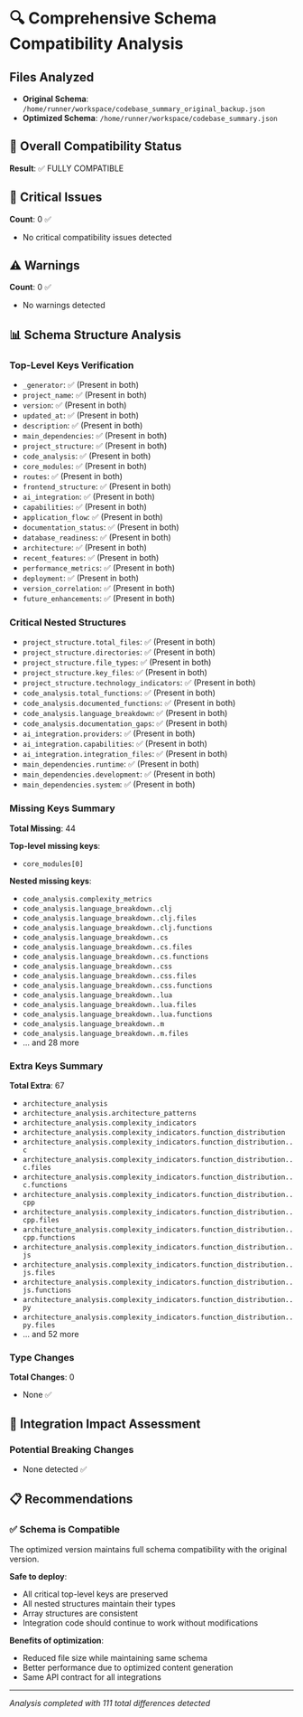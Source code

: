 # 🔍 Comprehensive Schema Compatibility Analysis

## Files Analyzed
- **Original Schema**: `/home/runner/workspace/codebase_summary_original_backup.json`
- **Optimized Schema**: `/home/runner/workspace/codebase_summary.json`

## 🎯 Overall Compatibility Status
**Result**: ✅ FULLY COMPATIBLE

## 🚨 Critical Issues
**Count**: 0 ✅

- No critical compatibility issues detected


## ⚠️ Warnings
**Count**: 0 ✅

- No warnings detected


## 📊 Schema Structure Analysis

### Top-Level Keys Verification
- `_generator`: ✅ (Present in both)
- `project_name`: ✅ (Present in both)
- `version`: ✅ (Present in both)
- `updated_at`: ✅ (Present in both)
- `description`: ✅ (Present in both)
- `main_dependencies`: ✅ (Present in both)
- `project_structure`: ✅ (Present in both)
- `code_analysis`: ✅ (Present in both)
- `core_modules`: ✅ (Present in both)
- `routes`: ✅ (Present in both)
- `frontend_structure`: ✅ (Present in both)
- `ai_integration`: ✅ (Present in both)
- `capabilities`: ✅ (Present in both)
- `application_flow`: ✅ (Present in both)
- `documentation_status`: ✅ (Present in both)
- `database_readiness`: ✅ (Present in both)
- `architecture`: ✅ (Present in both)
- `recent_features`: ✅ (Present in both)
- `performance_metrics`: ✅ (Present in both)
- `deployment`: ✅ (Present in both)
- `version_correlation`: ✅ (Present in both)
- `future_enhancements`: ✅ (Present in both)


### Critical Nested Structures
- `project_structure.total_files`: ✅ (Present in both)
- `project_structure.directories`: ✅ (Present in both)
- `project_structure.file_types`: ✅ (Present in both)
- `project_structure.key_files`: ✅ (Present in both)
- `project_structure.technology_indicators`: ✅ (Present in both)
- `code_analysis.total_functions`: ✅ (Present in both)
- `code_analysis.documented_functions`: ✅ (Present in both)
- `code_analysis.language_breakdown`: ✅ (Present in both)
- `code_analysis.documentation_gaps`: ✅ (Present in both)
- `ai_integration.providers`: ✅ (Present in both)
- `ai_integration.capabilities`: ✅ (Present in both)
- `ai_integration.integration_files`: ✅ (Present in both)
- `main_dependencies.runtime`: ✅ (Present in both)
- `main_dependencies.development`: ✅ (Present in both)
- `main_dependencies.system`: ✅ (Present in both)


### Missing Keys Summary
**Total Missing**: 44

**Top-level missing keys**:
- `core_modules[0]`

**Nested missing keys**:
- `code_analysis.complexity_metrics`
- `code_analysis.language_breakdown..clj`
- `code_analysis.language_breakdown..clj.files`
- `code_analysis.language_breakdown..clj.functions`
- `code_analysis.language_breakdown..cs`
- `code_analysis.language_breakdown..cs.files`
- `code_analysis.language_breakdown..cs.functions`
- `code_analysis.language_breakdown..css`
- `code_analysis.language_breakdown..css.files`
- `code_analysis.language_breakdown..css.functions`
- `code_analysis.language_breakdown..lua`
- `code_analysis.language_breakdown..lua.files`
- `code_analysis.language_breakdown..lua.functions`
- `code_analysis.language_breakdown..m`
- `code_analysis.language_breakdown..m.files`
- ... and 28 more


### Extra Keys Summary  
**Total Extra**: 67

- `architecture_analysis`
- `architecture_analysis.architecture_patterns`
- `architecture_analysis.complexity_indicators`
- `architecture_analysis.complexity_indicators.function_distribution`
- `architecture_analysis.complexity_indicators.function_distribution..c`
- `architecture_analysis.complexity_indicators.function_distribution..c.files`
- `architecture_analysis.complexity_indicators.function_distribution..c.functions`
- `architecture_analysis.complexity_indicators.function_distribution..cpp`
- `architecture_analysis.complexity_indicators.function_distribution..cpp.files`
- `architecture_analysis.complexity_indicators.function_distribution..cpp.functions`
- `architecture_analysis.complexity_indicators.function_distribution..js`
- `architecture_analysis.complexity_indicators.function_distribution..js.files`
- `architecture_analysis.complexity_indicators.function_distribution..js.functions`
- `architecture_analysis.complexity_indicators.function_distribution..py`
- `architecture_analysis.complexity_indicators.function_distribution..py.files`
- ... and 52 more


### Type Changes
**Total Changes**: 0

- None ✅


## 🔧 Integration Impact Assessment

### Potential Breaking Changes
- None detected ✅


## 📋 Recommendations

### ✅ Schema is Compatible
The optimized version maintains full schema compatibility with the original version.

**Safe to deploy**: 
- All critical top-level keys are preserved
- All nested structures maintain their types
- Array structures are consistent
- Integration code should continue to work without modifications

**Benefits of optimization**:
- Reduced file size while maintaining same schema
- Better performance due to optimized content generation
- Same API contract for all integrations


---
*Analysis completed with 111 total differences detected*
